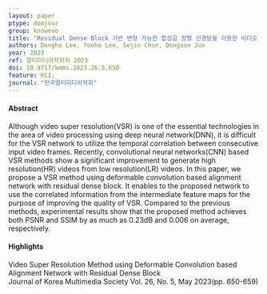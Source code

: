 ```yaml
---
layout: paper
ptype: domjour 
group: knowevo
title: "Residual Dense Block 기반 변형 가능한 합성곱 정렬 신경망을 이용한 비디오 초해상화 방법"
authors: Dongho Lee, Yooho Lee, Sejin Chun, Dongsan Jun
year: 2023
ref: 멀티미디어학회지 2023
doi: 10.9717/kmms.2023.26.5.650
feature: KCI;
journal: "한국멀티미디어학회"
---
```


<h4><span class="badge badge-info">Abstract</span></h4>
Although video super resolution(VSR) is one of the essential technologies in the area of video processing using deep neural network(DNN), it is difficult for the VSR network to utilize the temporal correlation between consecutive input video frames. Recently, convolutional neural networks(CNN) based VSR methods show a significant improvement to generate high resolution(HR) videos from low resolution(LR) videos. In this paper, we propose a VSR method using deformable convolution based alignment network with residual dense block. It enables to the proposed network to use the correlated information from the intermediate feature maps for the purpose of improving the quality of VSR. Compared to the previous methods, experimental results show that the proposed method achieves both PSNR and SSIM by as much as 0.23dB and 0.006 on average, respectively.
<h4><span class="badge badge-info">Highlights</span></h4>

<div class="alert alert-warning" role="alert">
   Video Super Resolution Method using Deformable Convolution based Alignment Network with Residual Dense Block
</div>

<div class="alert alert-primary" role="alert">
   Journal of Korea Multimedia Society Vol. 26, No. 5, May 2023(pp. 650-659)
</div>